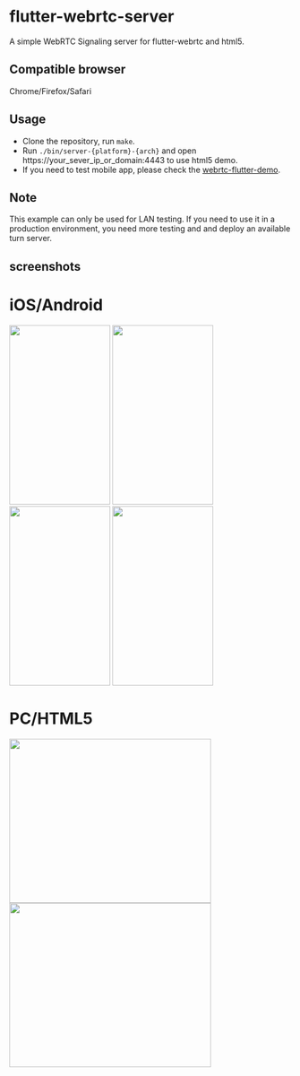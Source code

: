 # flutter-webrtc-server
A simple WebRTC Signaling server for flutter-webrtc and html5.

## Compatible browser
Chrome/Firefox/Safari

## Usage
- Clone the repository, run `make`.  
- Run `./bin/server-{platform}-{arch}` and open https://your_sever_ip_or_domain:4443 to use html5 demo.
- If you need to test mobile app, please check the [webrtc-flutter-demo](https://github.com/cloudwebrtc/flutter-webrtc-demo/tree/golang). 

## Note
This example can only be used for LAN testing. If you need to use it in a production environment, you need more testing and and deploy an available turn server.

## screenshots
# iOS/Android
<img width="180" height="320" src="https://raw.githubusercontent.com/cloudwebrtc/flutter-webrtc-server/master/screenshots/ios-01.jpeg"/> <img width="180" height="320" src="https://raw.githubusercontent.com/cloudwebrtc/flutter-webrtc-server/master/screenshots/ios-02.jpeg"/> <img width="180" height="320" src="https://raw.githubusercontent.com/cloudwebrtc/flutter-webrtc-server/master/screenshots/android-01.png"/> <img width="180" height="320" src="https://raw.githubusercontent.com/cloudwebrtc/flutter-webrtc-server/master/screenshots/android-02.png"/>

# PC/HTML5
<img width="360" height="293" src="https://raw.githubusercontent.com/cloudwebrtc/flutter-webrtc-server/master/screenshots/chrome-01.png"/> <img width="360" height="293" src="https://raw.githubusercontent.com/cloudwebrtc/flutter-webrtc-server/master/screenshots/chrome-02.png"/>

